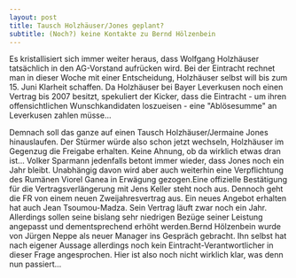```yaml
---
layout: post
title: Tausch Holzhäuser/Jones geplant?
subtitle: (Noch?) keine Kontakte zu Bernd Hölzenbein
---
```


Es kristallisiert sich immer weiter heraus, dass Wolfgang Holzhäuser tatsächlich in den AG-Vorstand aufrücken wird. Bei der Eintracht rechnet man in dieser Woche mit einer Entscheidung, Holzhäuser selbst will bis zum 15. Juni Klarheit schaffen. Da Holzhäuser bei Bayer Leverkusen noch einen Vertrag bis 2007 besitzt, spekuliert der Kicker, dass die Eintracht - um ihren offensichtlichen Wunschkandidaten loszueisen - eine "Ablösesumme" an Leverkusen zahlen müsse...

Demnach soll das ganze auf einen Tausch Holzhäuser/Jermaine Jones hinauslaufen. Der Stürmer würde also schon jetzt wechseln, Holzhäuser im Gegenzug die Freigabe erhalten. Keine Ahnung, ob da wirklich etwas dran ist... Volker Sparmann jedenfalls betont immer wieder, dass Jones noch ein Jahr bleibt. Unabhängig davon wird aber auch weiterhin eine Verpflichtung des Rumänen Viorel Ganea in Erwägung gezogen.Eine offizielle Bestätigung für die Vertragsverlängerung mit Jens Keller steht noch aus. Dennoch geht die FR von einem neuen Zweijahresvertrag aus. Ein neues Angebot erhalten hat auch Jean Tsoumou-Madza. Sein Vertrag läuft zwar noch ein Jahr. Allerdings sollen seine bislang sehr niedrigen Bezüge seiner Leistung angepasst und dementsprechend erhöht werden.Bernd Hölzenbein wurde von Jürgen Neppe als neuer Manager ins Gespräch gebracht. Ihn selbst hat nach eigener Aussage allerdings noch kein Eintracht-Verantwortlicher in dieser Frage angesprochen. Hier ist also noch nicht wirklich klar, was denn nun passiert...
